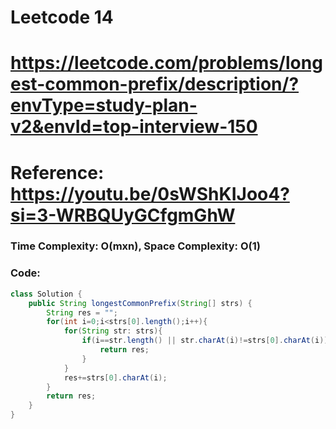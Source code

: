 # Leetcode 14 
# https://leetcode.com/problems/longest-common-prefix/description/?envType=study-plan-v2&envId=top-interview-150
# Reference: https://youtu.be/0sWShKIJoo4?si=3-WRBQUyGCfgmGhW

### Time Complexity: O(mxn), Space Complexity: O(1)


### Code:

```java
class Solution {
    public String longestCommonPrefix(String[] strs) {
        String res = "";
        for(int i=0;i<strs[0].length();i++){
            for(String str: strs){
                if(i==str.length() || str.charAt(i)!=strs[0].charAt(i)){
                    return res;
                }
            }
            res+=strs[0].charAt(i);
        }
        return res;
    }
}
